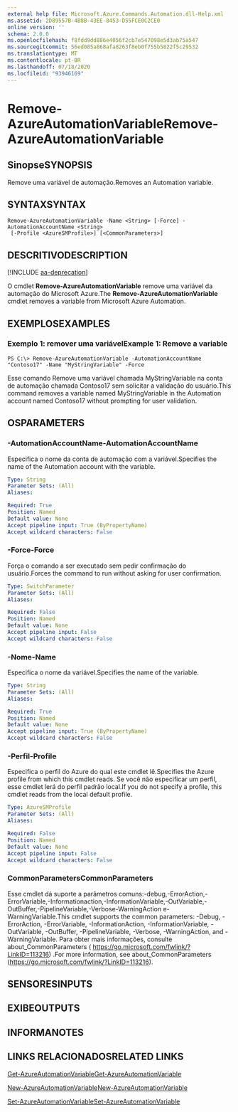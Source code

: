 ```yaml
---
external help file: Microsoft.Azure.Commands.Automation.dll-Help.xml
ms.assetid: 2D89557B-4B8B-43EE-8453-D55FCE0C2CE0
online version: ''
schema: 2.0.0
ms.openlocfilehash: f8fdd9dd886e4056f2cb7e547098e5d3ab75a547
ms.sourcegitcommit: 56ed085a868afa8263f8eb0f755b5822f5c29532
ms.translationtype: MT
ms.contentlocale: pt-BR
ms.lasthandoff: 07/18/2020
ms.locfileid: "93946169"
---
```

# <span data-ttu-id="b2321-101">Remove-AzureAutomationVariable</span><span class="sxs-lookup"><span data-stu-id="b2321-101">Remove-AzureAutomationVariable</span></span>

## <span data-ttu-id="b2321-102">Sinopse</span><span class="sxs-lookup"><span data-stu-id="b2321-102">SYNOPSIS</span></span>

<span data-ttu-id="b2321-103">Remove uma variável de automação.</span><span class="sxs-lookup"><span data-stu-id="b2321-103">Removes an Automation variable.</span></span>

## <span data-ttu-id="b2321-104">SYNTAX</span><span class="sxs-lookup"><span data-stu-id="b2321-104">SYNTAX</span></span>

```
Remove-AzureAutomationVariable -Name <String> [-Force] -AutomationAccountName <String>
 [-Profile <AzureSMProfile>] [<CommonParameters>]
```

## <span data-ttu-id="b2321-105">DESCRITIVO</span><span class="sxs-lookup"><span data-stu-id="b2321-105">DESCRIPTION</span></span>

[!INCLUDE [aa-deprecation](../include/aa-deprecation.md)]

<span data-ttu-id="b2321-106">O cmdlet **Remove-AzureAutomationVariable** remove uma variável da automação do Microsoft Azure.</span><span class="sxs-lookup"><span data-stu-id="b2321-106">The **Remove-AzureAutomationVariable** cmdlet removes a variable from Microsoft Azure Automation.</span></span>

## <span data-ttu-id="b2321-107">EXEMPLOS</span><span class="sxs-lookup"><span data-stu-id="b2321-107">EXAMPLES</span></span>

### <span data-ttu-id="b2321-108">Exemplo 1: remover uma variável</span><span class="sxs-lookup"><span data-stu-id="b2321-108">Example 1: Remove a variable</span></span>
```
PS C:\> Remove-AzureAutomationVariable -AutomationAccountName "Contoso17" -Name "MyStringVariable" -Force
```

<span data-ttu-id="b2321-109">Esse comando Remove uma variável chamada MyStringVariable na conta de automação chamada Contoso17 sem solicitar a validação do usuário.</span><span class="sxs-lookup"><span data-stu-id="b2321-109">This command removes a variable named MyStringVariable in the Automation account named Contoso17 without prompting for user validation.</span></span>

## <span data-ttu-id="b2321-110">OS</span><span class="sxs-lookup"><span data-stu-id="b2321-110">PARAMETERS</span></span>

### <span data-ttu-id="b2321-111">-AutomationAccountName</span><span class="sxs-lookup"><span data-stu-id="b2321-111">-AutomationAccountName</span></span>
<span data-ttu-id="b2321-112">Especifica o nome da conta de automação com a variável.</span><span class="sxs-lookup"><span data-stu-id="b2321-112">Specifies the name of the Automation account with the variable.</span></span>

```yaml
Type: String
Parameter Sets: (All)
Aliases: 

Required: True
Position: Named
Default value: None
Accept pipeline input: True (ByPropertyName)
Accept wildcard characters: False
```

### <span data-ttu-id="b2321-113">-Force</span><span class="sxs-lookup"><span data-stu-id="b2321-113">-Force</span></span>
<span data-ttu-id="b2321-114">Força o comando a ser executado sem pedir confirmação do usuário.</span><span class="sxs-lookup"><span data-stu-id="b2321-114">Forces the command to run without asking for user confirmation.</span></span>

```yaml
Type: SwitchParameter
Parameter Sets: (All)
Aliases: 

Required: False
Position: Named
Default value: None
Accept pipeline input: False
Accept wildcard characters: False
```

### <span data-ttu-id="b2321-115">-Nome</span><span class="sxs-lookup"><span data-stu-id="b2321-115">-Name</span></span>
<span data-ttu-id="b2321-116">Especifica o nome da variável.</span><span class="sxs-lookup"><span data-stu-id="b2321-116">Specifies the name of the variable.</span></span>

```yaml
Type: String
Parameter Sets: (All)
Aliases: 

Required: True
Position: Named
Default value: None
Accept pipeline input: True (ByPropertyName)
Accept wildcard characters: False
```

### <span data-ttu-id="b2321-117">-Perfil</span><span class="sxs-lookup"><span data-stu-id="b2321-117">-Profile</span></span>
<span data-ttu-id="b2321-118">Especifica o perfil do Azure do qual este cmdlet lê.</span><span class="sxs-lookup"><span data-stu-id="b2321-118">Specifies the Azure profile from which this cmdlet reads.</span></span>
<span data-ttu-id="b2321-119">Se você não especificar um perfil, esse cmdlet lerá do perfil padrão local.</span><span class="sxs-lookup"><span data-stu-id="b2321-119">If you do not specify a profile, this cmdlet reads from the local default profile.</span></span>

```yaml
Type: AzureSMProfile
Parameter Sets: (All)
Aliases: 

Required: False
Position: Named
Default value: None
Accept pipeline input: False
Accept wildcard characters: False
```

### <span data-ttu-id="b2321-120">CommonParameters</span><span class="sxs-lookup"><span data-stu-id="b2321-120">CommonParameters</span></span>
<span data-ttu-id="b2321-121">Esse cmdlet dá suporte a parâmetros comuns:-debug,-ErrorAction,-ErrorVariable,-Informationaction,-InformationVariable,-OutVariable,-OutBuffer,-PipelineVariable,-Verbose-WarningAction e-WarningVariable.</span><span class="sxs-lookup"><span data-stu-id="b2321-121">This cmdlet supports the common parameters: -Debug, -ErrorAction, -ErrorVariable, -InformationAction, -InformationVariable, -OutVariable, -OutBuffer, -PipelineVariable, -Verbose, -WarningAction, and -WarningVariable.</span></span> <span data-ttu-id="b2321-122">Para obter mais informações, consulte about_CommonParameters ( https://go.microsoft.com/fwlink/?LinkID=113216) .</span><span class="sxs-lookup"><span data-stu-id="b2321-122">For more information, see about_CommonParameters (https://go.microsoft.com/fwlink/?LinkID=113216).</span></span>

## <span data-ttu-id="b2321-123">SENSORES</span><span class="sxs-lookup"><span data-stu-id="b2321-123">INPUTS</span></span>

## <span data-ttu-id="b2321-124">EXIBE</span><span class="sxs-lookup"><span data-stu-id="b2321-124">OUTPUTS</span></span>

## <span data-ttu-id="b2321-125">INFORMA</span><span class="sxs-lookup"><span data-stu-id="b2321-125">NOTES</span></span>

## <span data-ttu-id="b2321-126">LINKS RELACIONADOS</span><span class="sxs-lookup"><span data-stu-id="b2321-126">RELATED LINKS</span></span>

[<span data-ttu-id="b2321-127">Get-AzureAutomationVariable</span><span class="sxs-lookup"><span data-stu-id="b2321-127">Get-AzureAutomationVariable</span></span>](./Get-AzureAutomationVariable.md)

[<span data-ttu-id="b2321-128">New-AzureAutomationVariable</span><span class="sxs-lookup"><span data-stu-id="b2321-128">New-AzureAutomationVariable</span></span>](./New-AzureAutomationVariable.md)

[<span data-ttu-id="b2321-129">Set-AzureAutomationVariable</span><span class="sxs-lookup"><span data-stu-id="b2321-129">Set-AzureAutomationVariable</span></span>](./Set-AzureAutomationVariable.md)


